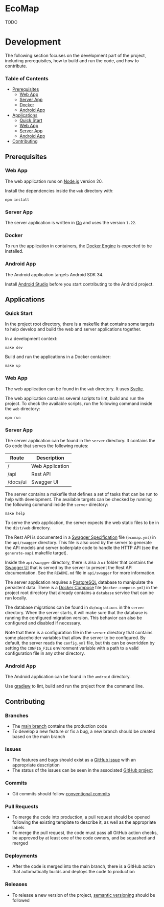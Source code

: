 # EcoMap

TODO

# Development

The following section focuses on the development part of the project, including prerequisites, how to build and run the code, and how to contribute.

### Table of Contents

- [Prerequisites](#prerequisites)
  - [Web App](#web-app)
  - [Server App](#server-app)
  - [Docker](#docker)
  - [Android App](#android-app)
- [Applications](#applications)
  - [Quick Start](#quick-start)
  - [Web App](#web-app-1)
  - [Server App](#server-app-1)
  - [Android App](#android-app-1)
- [Contributing](#contributing)

## Prerequisites

### Web App

The web application runs on [Node.js](https://nodejs.org/) version 20.

Install the dependencies inside the `web` directory with:

```shell
npm install
```

### Server App

The server application is written in [Go](https://go.dev/) and uses the version `1.22`.

### Docker

To run the application in containers, the [Docker Engine](https://docs.docker.com/engine/) is expected to be installed.

### Android App

The Android application targets Android SDK 34.

Install [Android Studio](https://developer.android.com/studio) before you start contributing to the Android project.

## Applications

### Quick Start

In the project root directory, there is a makefile that contains some targets to help develop and build the web and server applications together.

In a development context:

```shell
make dev
```

Build and run the applications in a Docker container:

```shell
make up
```

### Web App

The web application can be found in the `web` directory. It uses [Svelte](https://svelte.dev/).

The web application contains several scripts to lint, build and run the project. To check the available scripts, run the following command inside the `web` directory:

```shell
npm run
```

### Server App

The server application can be found in the `server` directory. It contains the Go code that serves the following routes:

| Route    | Description     |
|----------|-----------------|
| /        | Web Application |
| /api     | Rest API        |
| /docs/ui | Swagger UI      |

The server contains a makefile that defines a set of tasks that can be run to help with development. The available targets can be checked by running the following command inside the `server` directory:

```shell
make help
```

To serve the web application, the server expects the web static files to be in the `dist/web` directory.

The Rest API is documented in a [Swagger Specification](https://swagger.io/specification/v3/) file (`ecomap.yml`) in the `api/swagger` directory. This file is also used by the server to generate the API models and server boilerplate code to handle the HTTP API (see the `generate-oapi` makefile target).

Inside the `api/swagger` directory, there is also a `ui` folder that contains the [Swagger UI](https://swagger.io/tools/swagger-ui/) that is served by the server to present the Rest API documentation. See the `README.md` file in `api/swagger` for more information.

The server application requires a [PostgreSQL](https://www.postgresql.org/) database to manipulate the persistent data. There is a [Docker Compose](https://docs.docker.com/compose/) file (`docker-compose.yml`) in the project root directory that already contains a `database` service that can be run locally.

The database migrations can be found in `db/migrations` in the `server` directory. When the server starts, it will make sure that the database is running the configured migration version. This behavior can also be configured and disabled if necessary. 

Note that there is a configuration file in the `server` directory that contains some placeholder variables that allow the server to be configured. By default, the server reads the `config.yml` file, but this can be overridden by setting the `CONFIG_FILE` environment variable with a path to a valid configuration file in any other directory.  

### Android App

The Android application can be found in the `android` directory.

Use [gradlew](android/gradlew) to lint, build and run the project from the command line.

## Contributing

### Branches

- The [main branch](https://github.com/Goncalo-Marques/ecomap/tree/main) contains the production code
- To develop a new feature or fix a bug, a new branch should be created based on the main branch

### Issues

- The features and bugs should exist as a [GitHub issue](https://github.com/Goncalo-Marques/ecomap/issues) with an appropriate description
- The status of the issues can be seen in the associated [GitHub project](https://github.com/users/Goncalo-Marques/projects/2)

### Commits

- Git commits should follow [conventional commits](https://www.conventionalcommits.org/en/v1.0.0/)

### Pull Requests

- To merge the code into production, a pull request should be opened following the existing template to describe it, as well as the appropriate labels
- To merge the pull request, the code must pass all GitHub action checks, be approved by at least one of the code owners, and be squashed and merged

### Deployments

- After the code is merged into the main branch, there is a GitHub action that automatically builds and deploys the code to production

### Releases

- To release a new version of the project, [semantic versioning](https://semver.org/) should be followed
